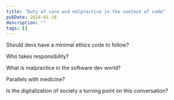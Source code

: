 ```yaml
---
title: "Duty of care and malpractice in the context of code"
pubDate: 2024-01-18
description: ""
tags: []
---
```


Should devs have a minimal ethics code to follow?

Who takes responsibility?

What is malpractice in the software dev world?

Parallels with medicine?

Is the digitalization of society a turning point on this conversation?